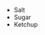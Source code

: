 <link rel="stylesheet" href="../style.css">
<script src="../script.js"></script>

<div class="masonry">
  <div class="masonry-item">
    <ul>
      <li onclick="ListOnClick(this)" class="open">Salt</li>
      <li onclick="ListOnClick(this)" class="open">Sugar</li>
      <li onclick="ListOnClick(this)" class="open">Ketchup</li>
    </ul>
  </div>
</div>

